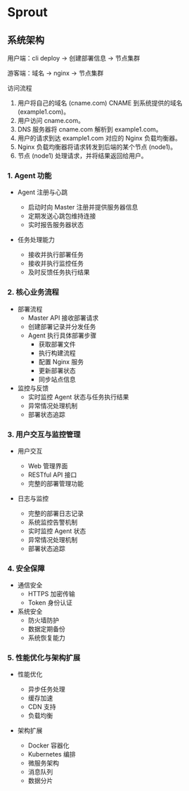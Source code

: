 # Sprout

## 系统架构

用户端：cli deploy -> 创建部署信息 -> 节点集群

游客端：域名 -> nginx -> 节点集群

访问流程

1. 用户将自己的域名 (cname.com) CNAME 到系统提供的域名 (example1.com)。
2. 用户访问 cname.com。
3. DNS 服务器将 cname.com 解析到 example1.com。
4. 用户的请求到达 example1.com 对应的 Nginx 负载均衡器。
5. Nginx 负载均衡器将请求转发到后端的某个节点 (node1)。
6. 节点 (node1) 处理请求，并将结果返回给用户。

### 1. Agent 功能

- Agent 注册与心跳
  - 启动时向 Master 注册并提供服务器信息
  - 定期发送心跳包维持连接
  - 实时报告服务器状态

- 任务处理能力
  - 接收并执行部署任务
  - 接收并执行监控任务
  - 及时反馈任务执行结果

### 2. 核心业务流程

- 部署流程
  - Master API 接收部署请求
  - 创建部署记录并分发任务
  - Agent 执行具体部署步骤
    - 获取部署文件
    - 执行构建流程
    - 配置 Nginx 服务
    - 更新部署状态
    - 同步站点信息
- 监控与反馈
  - 实时监控 Agent 状态与任务执行结果
  - 异常情况处理机制
  - 部署状态追踪

### 3. 用户交互与监控管理

- 用户交互
  - Web 管理界面
  - RESTful API 接口
  - 完整的部署管理功能

- 日志与监控
  - 完整的部署日志记录
  - 系统监控告警机制
  - 实时监控 Agent 状态
  - 异常情况处理机制
  - 部署状态追踪

### 4. 安全保障

- 通信安全
  - HTTPS 加密传输
  - Token 身份认证
- 系统安全
  - 防火墙防护
  - 数据定期备份
  - 系统恢复能力

### 5. 性能优化与架构扩展

- 性能优化
  - 异步任务处理
  - 缓存加速
  - CDN 支持
  - 负载均衡

- 架构扩展
  - Docker 容器化
  - Kubernetes 编排
  - 微服务架构
  - 消息队列
  - 数据分片
